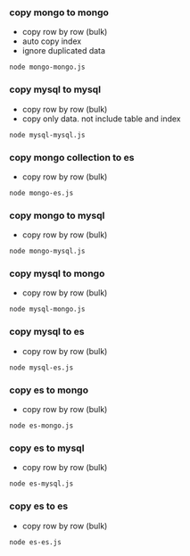 ### copy mongo to mongo
- copy row by row (bulk)
- auto copy index
- ignore duplicated data

```node mongo-mongo.js```

### copy mysql to mysql
- copy row by row (bulk)
- copy only data. not include table and index

```node mysql-mysql.js```

### copy mongo collection to es
- copy row by row (bulk)

```node mongo-es.js```

### copy mongo to mysql
- copy row by row (bulk)

```node mongo-mysql.js```

### copy mysql to mongo
- copy row by row (bulk)

```node mysql-mongo.js```

### copy mysql to es
- copy row by row (bulk)

```node mysql-es.js```

### copy es to mongo
- copy row by row (bulk)

```node es-mongo.js```

### copy es to mysql
- copy row by row (bulk)

```node es-mysql.js```

### copy es to es
- copy row by row (bulk)

```node es-es.js```
